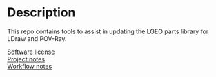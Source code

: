 # Description

This repo contains tools to assist in updating the LGEO parts library for LDraw and POV-Ray.

[Software license](license.md)<br>
[Project notes](project_notes.md)<br>
[Workflow notes](workflow_notes.md)<br>
